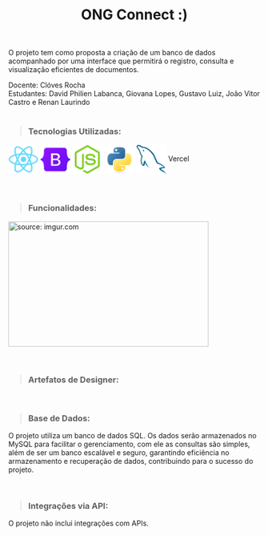 <div align = center> 

# ONG Connect :)
</div>
<br>

 O projeto tem como proposta a criação de um banco de dados acompanhado por uma interface que permitirá o registro, consulta e visualização eficientes de documentos.

Docente: Clóves Rocha
<br>
Estudantes: David Philien Labanca, Giovana Lopes, Gustavo Luiz,
João Vitor Castro e Renan Laurindo
<br>
<br>

><h3>Tecnologias Utilizadas:</h3>

<div align="start">
     <img align="center" alt="Bootstrap" src="https://raw.githubusercontent.com/devicons/devicon/master/icons/react/react-original.svg" width="60px" height="60px"/>
     <img align="center" alt="Bootstrap" src="https://raw.githubusercontent.com/devicons/devicon/master/icons/bootstrap/bootstrap-original.svg" width="60px" height="60px"/>
     <img align="center" alt="Node.js" src="https://raw.githubusercontent.com/devicons/devicon/master/icons/nodejs/nodejs-plain.svg" width="60px" height="60px"/>
     <img align="center" alt="Python" src="https://raw.githubusercontent.com/devicons/devicon/master/icons/python/python-original.svg" width="60px" height="60px"/>
    <img align="center" alt="MySQL" src="https://raw.githubusercontent.com/devicons/devicon/master/icons/mysql/mysql-plain.svg" width="60px" height="60px"/>
     Vercel 
</div>

<br>
<br>

><h3>Funcionalidades:</h3>

<a href="https://imgur.com/7mQH17F"><img src="https://i.imgur.com/7mQH17F.gif" title="source: imgur.com" width="400px" height="250px" /></a>

<br/>

><h3> Artefatos de Designer: </h3>

   


<br>

><h3>Base de Dados:</h3>
O projeto utiliza um banco de dados SQL. Os dados serão armazenados no MySQL para facilitar o gerenciamento, com ele as consultas são simples, além de ser um banco
escalável e seguro, garantindo eficiência no armazenamento e recuperação de dados, contribuindo para o sucesso do projeto.

<br>

><h3>Integrações via API: </h3>
O projeto não inclui integrações com APIs.



